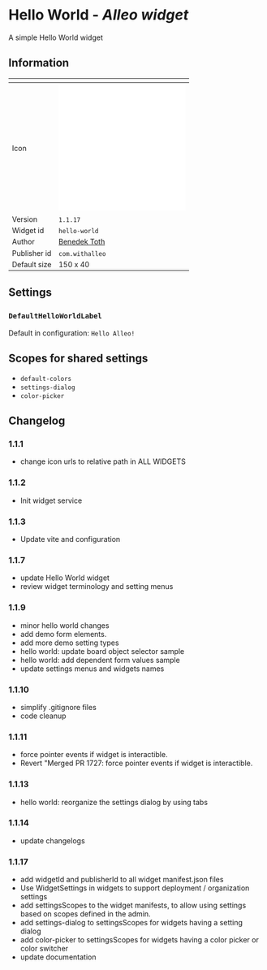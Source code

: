# Hello World - _Alleo widget_

A simple Hello World widget

## Information

| []()         | []()                                     |
| ------------ | ---------------------------------------- |
| Icon         | ![Icon](.././assets/icon.png)            |
| Version      | `1.1.17`                                 |
| Widget id    | `hello-world`                            |
| Author       | [Benedek Toth](mailto:tothben@gmail.com) |
| Publisher id | `com.withalleo`                          |
| Default size | 150 x 40                                 |

## Settings

### `DefaultHelloWorldLabel`

Default in configuration: `Hello Alleo!`

## Scopes for shared settings

- `default-colors`
- `settings-dialog`
- `color-picker`

## Changelog

### 1.1.1

- change icon urls to relative path in ALL WIDGETS

### 1.1.2

- Init widget service

### 1.1.3

- Update vite and configuration

### 1.1.7

- update Hello World widget
- review widget terminology and setting menus

### 1.1.9

- minor hello world changes
- add demo form elements.
- add more demo setting types
- hello world: update board object selector sample
- hello world: add dependent form values sample
- update settings menus and widgets names

### 1.1.10

- simplify .gitignore files
- code cleanup

### 1.1.11

- force pointer events if widget is interactible.
- Revert "Merged PR 1727: force pointer events if widget is interactible.

### 1.1.13

- hello world: reorganize the settings dialog by using tabs

### 1.1.14

- update changelogs

### 1.1.17

- add widgetId and publisherId to all widget manifest.json files
- Use WidgetSettings in widgets to support deployment / organization settings
- add settingsScopes to the widget manifests, to allow using settings based on scopes defined in the admin.
- add settings-dialog to settingsScopes for widgets having a setting dialog
- add color-picker to settingsScopes for widgets having a color picker or color switcher
- update documentation
